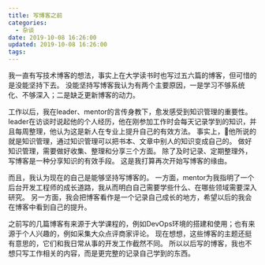 ```yaml
---
title: 写博客之前
categories:
  - 杂谈
date: 2019-10-08 16:26:00
updated: 2019-10-08 16:26:00
tags:
---
```



我一直有写技术博客的想法，事实上在大学读书时也写过五六篇的博客，但可惜的是没能坚持下去。
没能坚持写博客我认为有两个主要原因，一是学习不够系统化、不够深入；二是缺乏更新博客的动力。

工作以后，我在leader、mentor的言传身教下，愈发感受到知识管理的重要性。
leader在访谈时说起他的个人经历，他在刚参加工作时会每天记录学到的知识，并且每周整理，他认为这是新人在专业上提升自己的有效方法。
事实上，他所说的就是知识管理，通过知识管理可以把书本、文章中别人的知识变成自己的。
做好知识管理，需要做好收集、整理和分享三个方面。
除了及时记录、定期整理外，写博客是一种分享知识的有效手段。
这是我打算再次开始写博客的缘由。

而且，我认为现在的自己是能够坚持写博客的。
一方面，mentor为我指明了一个后台开发工程师的成长道路，我从而明白自己需要学些什么、在哪些领域需要深入研究。
另一方面，我会把博客看作是一个记录自己成长的地方，希望以后的我会在博客中看到自己的提升。

之前写的几篇博客有来源于大学课程的，例如DevOps环境的搭建和使用；也有来源于个人兴趣的，例如采集大众点评商家评论。
现在想想，这些博客的主题还挺有意思的，它们和我日常从事的开发工作截然不同。
所以以后写的博客，我也不想只写工作相关的内容，而是更完整的记录自己学到的东西。